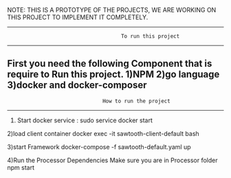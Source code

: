 NOTE:
THIS IS A PROTOTYPE OF THE PROJECTS, WE ARE WORKING ON THIS PROJECT TO IMPLEMENT IT COMPLETELY. 

------------------------------------------------------------------------------
                                         To run this project 
-----------------------------------------------------------------------------

First you need the following Component that is require to Run this project.
1)NPM
2)go language
3)docker and docker-composer
-------------------------------------------------------------------------------
                                   How to run the project
-------------------------------------------------------------------------------

1) Start docker  service :
sudo service docker start 

2)load client container 
docker exec -it sawtooth-client-default bash

3)start Framework
docker-compose -f sawtooth-default.yaml up

4)Run the Processor Dependencies
Make sure you are in Processor folder 
npm start 

